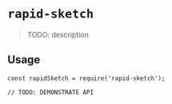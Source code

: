 # `rapid-sketch`

> TODO: description

## Usage

```
const rapidSketch = require('rapid-sketch');

// TODO: DEMONSTRATE API
```
